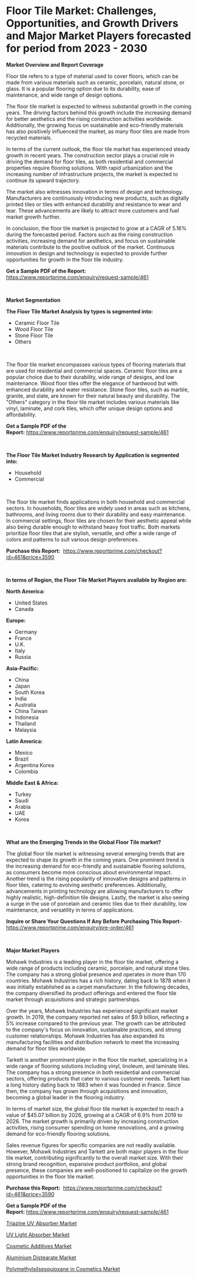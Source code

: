 <p><h1>Floor Tile Market: Challenges, Opportunities, and Growth Drivers and Major Market Players forecasted for period from 2023 - 2030</h1></p><p><strong>Market Overview and Report Coverage</strong></p>
<p><p>Floor tile refers to a type of material used to cover floors, which can be made from various materials such as ceramic, porcelain, natural stone, or glass. It is a popular flooring option due to its durability, ease of maintenance, and wide range of design options.</p><p>The floor tile market is expected to witness substantial growth in the coming years. The driving factors behind this growth include the increasing demand for better aesthetics and the rising construction activities worldwide. Additionally, the growing focus on sustainable and eco-friendly materials has also positively influenced the market, as many floor tiles are made from recycled materials.</p><p>In terms of the current outlook, the floor tile market has experienced steady growth in recent years. The construction sector plays a crucial role in driving the demand for floor tiles, as both residential and commercial properties require flooring solutions. With rapid urbanization and the increasing number of infrastructure projects, the market is expected to continue its upward trajectory.</p><p>The market also witnesses innovation in terms of design and technology. Manufacturers are continuously introducing new products, such as digitally printed tiles or tiles with enhanced durability and resistance to wear and tear. These advancements are likely to attract more customers and fuel market growth further.</p><p>In conclusion, the floor tile market is projected to grow at a CAGR of 5.16% during the forecasted period. Factors such as the rising construction activities, increasing demand for aesthetics, and focus on sustainable materials contribute to the positive outlook of the market. Continuous innovation in design and technology is expected to provide further opportunities for growth in the floor tile industry.</p></p>
<p><strong>Get a Sample PDF of the Report:</strong> <a href="https://www.reportprime.com/enquiry/request-sample/461">https://www.reportprime.com/enquiry/request-sample/461</a></p>
<p>&nbsp;</p>
<p><strong>Market Segmentation</strong></p>
<p><strong>The Floor Tile Market Analysis by types is segmented into:</strong></p>
<p><ul><li>Ceramic Floor Tile</li><li>Wood Floor Tile</li><li>Stone Floor Tile</li><li>Others</li></ul></p>
<p>&nbsp;</p>
<p><p>The floor tile market encompasses various types of flooring materials that are used for residential and commercial spaces. Ceramic floor tiles are a popular choice due to their durability, wide range of designs, and low maintenance. Wood floor tiles offer the elegance of hardwood but with enhanced durability and water resistance. Stone floor tiles, such as marble, granite, and slate, are known for their natural beauty and durability. The "Others" category in the floor tile market includes various materials like vinyl, laminate, and cork tiles, which offer unique design options and affordability.</p></p>
<p><strong>Get a Sample PDF of the Report:</strong>&nbsp;<a href="https://www.reportprime.com/enquiry/request-sample/461">https://www.reportprime.com/enquiry/request-sample/461</a></p>
<p>&nbsp;</p>
<p><strong>The Floor Tile Market Industry Research by Application is segmented into:</strong></p>
<p><ul><li>Household</li><li>Commercial</li></ul></p>
<p>&nbsp;</p>
<p><p>The floor tile market finds applications in both household and commercial sectors. In households, floor tiles are widely used in areas such as kitchens, bathrooms, and living rooms due to their durability and easy maintenance. In commercial settings, floor tiles are chosen for their aesthetic appeal while also being durable enough to withstand heavy foot traffic. Both markets prioritize floor tiles that are stylish, versatile, and offer a wide range of colors and patterns to suit various design preferences.</p></p>
<p><strong>Purchase this Report:</strong>&nbsp; <a href="https://www.reportprime.com/checkout?id=461&price=3590">https://www.reportprime.com/checkout?id=461&price=3590</a></p>
<p>&nbsp;</p>
<p><strong>In terms of Region, the Floor Tile Market Players available by Region are:</strong></p>
<p>
    <p> <strong> North America: </strong>
        <ul>
            <li>United States</li>
            <li>Canada</li>
        </ul>
        </p> 
    <p> <strong> Europe: </strong>
        <ul>
            <li>Germany</li>
            <li>France</li>
            <li>U.K.</li>
            <li>Italy</li>
            <li>Russia</li>
        </ul>
        </p> 
    <p> <strong> Asia-Pacific: </strong>
        <ul>
            <li>China</li>
            <li>Japan</li>
            <li>South Korea</li>
            <li>India</li>
            <li>Australia</li>
            <li>China Taiwan</li>
            <li>Indonesia</li>
            <li>Thailand</li>
            <li>Malaysia</li>
        </ul>
        </p> 
    <p> <strong> Latin America: </strong>
        <ul>
            <li>Mexico</li>
            <li>Brazil</li>
            <li>Argentina Korea</li>
            <li>Colombia</li>
        </ul>
        </p> 
    <p> <strong> Middle East & Africa: </strong>
        <ul>
            <li>Turkey</li>
            <li>Saudi</li>
            <li>Arabia</li>
            <li>UAE</li>
            <li>Korea</li>
        </ul>
    </p>
    </p>
<p>&nbsp;</p>
<p><strong>What are the Emerging Trends in the Global Floor Tile market?</strong></p>
<p><p>The global floor tile market is witnessing several emerging trends that are expected to shape its growth in the coming years. One prominent trend is the increasing demand for eco-friendly and sustainable flooring solutions, as consumers become more conscious about environmental impact. Another trend is the rising popularity of innovative designs and patterns in floor tiles, catering to evolving aesthetic preferences. Additionally, advancements in printing technology are allowing manufacturers to offer highly realistic, high-definition tile designs. Lastly, the market is also seeing a surge in the use of porcelain and ceramic tiles due to their durability, low maintenance, and versatility in terms of applications.</p></p>
<p><strong>Inquire or Share Your Questions If Any Before Purchasing This Report</strong>- <a href="https://www.reportprime.com/enquiry/pre-order/461">https://www.reportprime.com/enquiry/pre-order/461</a></p>
<p>&nbsp;</p>
<p><strong>Major Market Players</strong></p>
<p><p>Mohawk Industries is a leading player in the floor tile market, offering a wide range of products including ceramic, porcelain, and natural stone tiles. The company has a strong global presence and operates in more than 170 countries. Mohawk Industries has a rich history, dating back to 1878 when it was initially established as a carpet manufacturer. In the following decades, the company diversified its product offerings and entered the floor tile market through acquisitions and strategic partnerships. </p><p>Over the years, Mohawk Industries has experienced significant market growth. In 2019, the company reported net sales of $9.9 billion, reflecting a 5% increase compared to the previous year. The growth can be attributed to the company's focus on innovation, sustainable practices, and strong customer relationships. Mohawk Industries has also expanded its manufacturing facilities and distribution network to meet the increasing demand for floor tiles worldwide.</p><p>Tarkett is another prominent player in the floor tile market, specializing in a wide range of flooring solutions including vinyl, linoleum, and laminate tiles. The company has a strong presence in both residential and commercial sectors, offering products that cater to various customer needs. Tarkett has a long history dating back to 1883 when it was founded in France. Since then, the company has grown through acquisitions and innovation, becoming a global leader in the flooring industry.</p><p>In terms of market size, the global floor tile market is expected to reach a value of $45.07 billion by 2026, growing at a CAGR of 6.9% from 2019 to 2026. The market growth is primarily driven by increasing construction activities, rising consumer spending on home renovations, and a growing demand for eco-friendly flooring solutions.</p><p>Sales revenue figures for specific companies are not readily available. However, Mohawk Industries and Tarkett are both major players in the floor tile market, contributing significantly to the overall market size. With their strong brand recognition, expansive product portfolios, and global presence, these companies are well-positioned to capitalize on the growth opportunities in the floor tile market.</p></p>
<p><strong>Purchase this Report:</strong>&nbsp;&nbsp;<a href="https://www.reportprime.com/checkout?id=461&price=3590">https://www.reportprime.com/checkout?id=461&price=3590</a></p>
<p></p>
<p><strong>Get a Sample PDF of the Report:</strong>&nbsp;<a href="https://www.reportprime.com/enquiry/request-sample/461">https://www.reportprime.com/enquiry/request-sample/461</a></p>
<p><p><a href="https://github.com/rahu1501/Market-Research-Report-List-1/blob/main/triazine-uv-absorber-market.md">Triazine UV Absorber Market</a></p><p><a href="https://github.com/rahu1503/Market-Research-Report-List-1/blob/main/uv-light-absorber-market.md">UV Light Absorber Market</a></p><p><a href="https://github.com/gshchiplitsov/Market-Research-Report-List-1/blob/main/cosmetic-additives-market.md">Cosmetic Additives Market</a></p><p><a href="https://github.com/rahu1502/Market-Research-Report-List-1/blob/main/aluminium-distearate-market.md">Aluminium Distearate Market</a></p><p><a href="https://github.com/ambrozg/Market-Research-Report-List-1/blob/main/polymethylsilsesquioxane-in-cosmetics-market.md">Polymethylsilsesquioxane in Cosmetics Market</a></p></p>